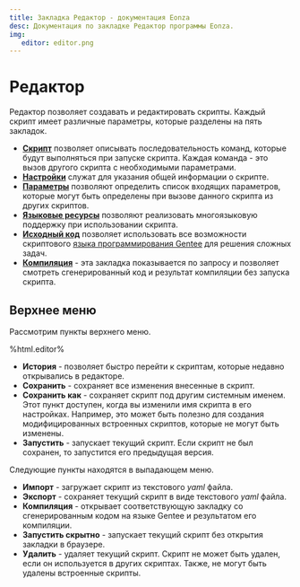 ```yaml
---
title: Закладка Редактор - документация Eonza
desc: Документация по закладке Редактор программы Eonza.
img:
   editor: editor.png
---
```

# Редактор

Редактор позволяет создавать и редактировать скрипты. Каждый скрипт имеет различные параметры, которые разделены на пять закладок.

* [**Скрипт**](editor-script.html) позволяет описывать последовательность команд, которые будут выполняться при запуске скрипта. Каждая команда - это вызов другого скрипта с необходимыми параметрами.
* [**Настройки**](editor-settings.html) служат для указания общей информации о скрипте.
* [**Параметры**](editor-parameters.html) позволяют определить список входящих параметров, которые могут быть определены при вызове данного скрипта из других скриптов.
* [**Языковые ресурсы**](editor-language-resources.html) позволяют реализовать многоязыковую поддержку при использовании скрипта.
* [**Исходный код**](editor-source-code.html) позволяет использовать все возможности скриптового [языка программирования Gentee](https://github.com/gentee/gentee/) для решения сложных задач.
* [**Компиляция**](editor-compile.html) - эта закладка показывается по запросу и позволяет смотреть сгенерированный код и результат компиляции без запуска скрипта.

## Верхнее меню

Рассмотрим пункты верхнего меню.

%html.editor%

* **История** - позволяет быстро перейти к скриптам, которые недавно открывались в редакторе.
* **Сохранить** - сохраняет все изменения внесенные в скрипт.
* **Сохранить как** - сохраняет скрипт под другим системным именем. Этот пункт доступен, когда вы изменили имя скрипта в его настройках. Например, это может быть полезно для создания модифицированных встроенных скриптов, которые не могут быть изменены.
* **Запустить** - запускает текущий скрипт. Если скрипт не был сохранен, то запустится его предыдущая версия.

Следующие пункты находятся в выпадающем меню.

* **Импорт** - загружает скрипт из текстового *yaml* файла.
* **Экспорт** - сохраняет текущий скрипт в виде текстового *yaml* файла.
* **Компиляция** - открывает соответствующую закладку со сгенерированным кодом на языке Gentee и результатом его компиляции.
* **Запустить скрытно** - запускает текущий скрипт без открытия закладки в браузере.
* **Удалить** - удаляет текущий скрипт. Скрипт не может быть удален, если он используется в других скриптах. Также, не могут быть удалены встроенные скрипты.

